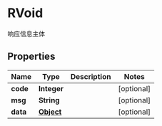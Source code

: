 

# RVoid

响应信息主体
## Properties

Name | Type | Description | Notes
------------ | ------------- | ------------- | -------------
**code** | **Integer** |  |  [optional]
**msg** | **String** |  |  [optional]
**data** | [**Object**](.md) |  |  [optional]



